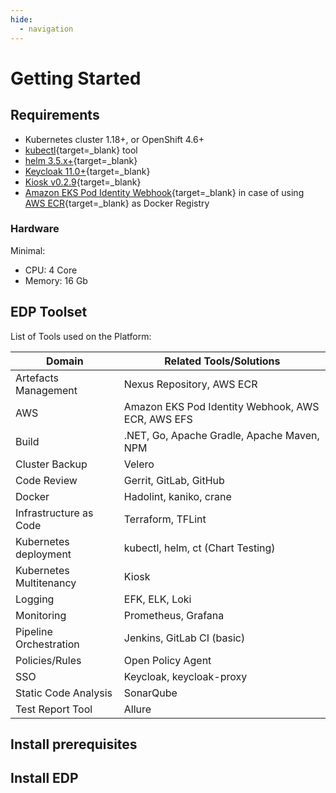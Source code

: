 ```yaml
---
hide:
  - navigation
---
```


# Getting Started

## Requirements

- Kubernetes cluster 1.18+, or OpenShift 4.6+
- [kubectl](https://kubernetes.io/docs/tasks/tools/){target=_blank} tool
- [helm 3.5.x+](https://helm.sh/docs/intro/install/){target=_blank}
- [Keycloak 11.0+](https://www.keycloak.org){target=_blank}
- [Kiosk v0.2.9](https://github.com/loft-sh/kiosk){target=_blank}
- [Amazon EKS Pod Identity Webhook](https://github.com/aws/amazon-eks-pod-identity-webhook){target=_blank} in case of using [AWS ECR](https://aws.amazon.com/ecr/){target=_blank} as Docker Registry

### Hardware

Minimal:

- CPU: 4 Core
- Memory: 16 Gb

## EDP Toolset

List of Tools used on the Platform:

|Domain|Related Tools/Solutions|
|- |- |
|Artefacts Management|Nexus Repository, AWS ECR|
|AWS|Amazon EKS Pod Identity Webhook, AWS ECR, AWS EFS|
|Build|.NET, Go, Apache Gradle, Apache Maven, NPM|
|Cluster Backup|Velero|
|Code Review|Gerrit, GitLab, GitHub |
|Docker|Hadolint, kaniko, crane|
|Infrastructure as Code|Terraform, TFLint|
|Kubernetes deployment|kubectl, helm, ct (Chart Testing)|
|Kubernetes Multitenancy|Kiosk|
|Logging|EFK, ELK, Loki|
|Monitoring|Prometheus, Grafana|
|Pipeline Orchestration|Jenkins, GitLab CI (basic)|
|Policies/Rules|Open Policy Agent|
|SSO|Keycloak, keycloak-proxy|
|Static Code Analysis|SonarQube|
|Test Report Tool|Allure|

## Install prerequisites

## Install EDP
